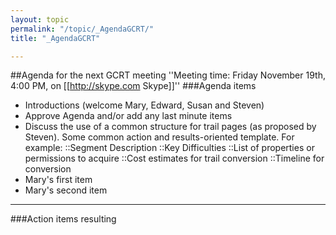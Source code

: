 ```yaml
---
layout: topic
permalink: "/topic/_AgendaGCRT/"
title: "_AgendaGCRT"

---
```


##Agenda for the next GCRT meeting
''Meeting time: Friday November 19th, 4:00 PM, on [[http://skype.com Skype]]''
###Agenda items
* Introductions (welcome Mary, Edward, Susan and Steven)
* Approve Agenda and/or add any last minute items
* Discuss the use of a common structure for trail pages (as proposed by Steven).   Some common action and results-oriented template.  For example:
          ::Segment Description
          ::Key Difficulties
          ::List of properties or permissions to acquire
          ::Cost estimates for trail conversion
          ::Timeline for conversion
* Mary's first item
* Mary's second item

-----
###Action items resulting


